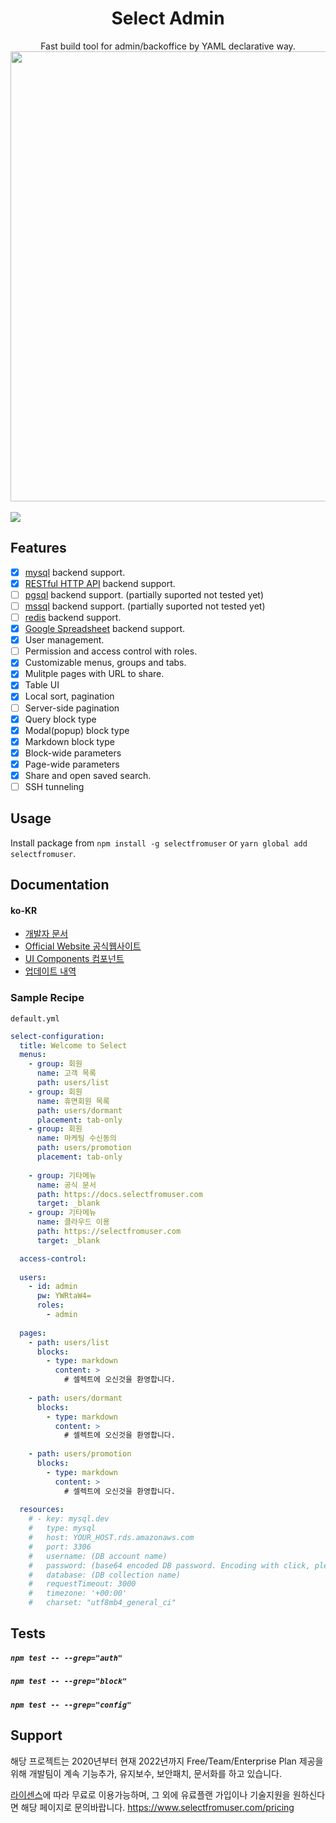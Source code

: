 <div align="center">
<h1>Select Admin</h1>
Fast build tool for admin/backoffice by YAML declarative way.
<br />
<img src="https://blog.selectfromuser.com/content/images/2022/03/Screen-Shot-2022-03-11-at-6.09.23-PM.png" alt="" loading="lazy" width="720" srcset="https://blog.selectfromuser.com/content/images/size/w600/2022/03/Screen-Shot-2022-03-11-at-6.09.23-PM.png 600w, https://blog.selectfromuser.com/content/images/size/w1000/2022/03/Screen-Shot-2022-03-11-at-6.09.23-PM.png 1000w, https://blog.selectfromuser.com/content/images/2022/03/Screen-Shot-2022-03-11-at-6.09.23-PM.png 1394w" sizes="(min-width: 720px) 720px">
</div>

<br />
<a href="https://www.npmjs.com/package/selectfromuser" target="_blank"><img src="https://img.shields.io/github/package-json/v/eces/select"></img></a>

## Features

- [x] [mysql](#) backend support.
- [x] [RESTful HTTP API](#) backend support.
- [ ] [pgsql](#) backend support. (partially suported not tested yet)
- [ ] [mssql](#) backend support. (partially suported not tested yet)
- [ ] [redis](#) backend support.
- [x] [Google Spreadsheet](#) backend support.
- [x] User management.
- [ ] Permission and access control with roles.
- [x] Customizable menus, groups and tabs.
- [x] Mulitple pages with URL to share.
- [x] Table UI
- [x] Local sort, pagination
- [ ] Server-side pagination
- [x] Query block type
- [x] Modal(popup) block type
- [x] Markdown block type
- [x] Block-wide parameters
- [x] Page-wide parameters
- [x] Share and open saved search.
- [ ] SSH tunneling

## Usage

Install package from `npm install -g selectfromuser` or `yarn global add selectfromuser`.



## Documentation

#### ko-KR

- [개발자 문서](https://docs.selectfromuser.com/guide/)
- [Official Website 공식웹사이트](https://www.selectfromuser.com/)
- [UI Components 컴포넌트](https://app.selectfromuser.com/components)
- [업데이트 내역](https://www.selectfromuser.com/changelog)

### Sample Recipe

`default.yml`

```yml
select-configuration:
  title: Welcome to Select
  menus:
    - group: 회원
      name: 고객 목록
      path: users/list
    - group: 회원
      name: 휴면회원 목록
      path: users/dormant
      placement: tab-only
    - group: 회원
      name: 마케팅 수신동의
      path: users/promotion
      placement: tab-only
    
    - group: 기타메뉴
      name: 공식 문서 
      path: https://docs.selectfromuser.com
      target: _blank
    - group: 기타메뉴
      name: 클라우드 이용
      path: https://selectfromuser.com
      target: _blank

  access-control:
    
  users:
    - id: admin
      pw: YWRtaW4=
      roles:
        - admin
  
  pages:
    - path: users/list
      blocks:
        - type: markdown
          content: >
            # 셀렉트에 오신것을 환영합니다.
        
    - path: users/dormant
      blocks:
        - type: markdown
          content: >
            # 셀렉트에 오신것을 환영합니다.
        
    - path: users/promotion
      blocks:
        - type: markdown
          content: >
            # 셀렉트에 오신것을 환영합니다.
        
  resources:
    # - key: mysql.dev
    #   type: mysql
    #   host: YOUR_HOST.rds.amazonaws.com
    #   port: 3306
    #   username: (DB account name)
    #   password: (base64 encoded DB password. Encoding with click, please see this: https://docs.selectfromuser.com/guide/connection.html)
    #   database: (DB collection name)
    #   requestTimeout: 3000
    #   timezone: '+00:00'
    #   charset: "utf8mb4_general_ci"
```


## Tests

##### `npm test -- --grep="auth"`

##### `npm test -- --grep="block"`

##### `npm test -- --grep="config"`

## Support

해당 프로젝트는 2020년부터 현재 2022년까지 Free/Team/Enterprise Plan 제공을 위해 개발팀이 계속 기능추가, 유지보수, 보안패치, 문서화를 하고 있습니다.

[라이센스](https://github.com/eces/select/blob/main/LICENSE.md)에 따라 무료로 이용가능하며, 그 외에 유료플랜 가입이나 기술지원을 원하신다면 해당 페이지로 문의바랍니다. https://www.selectfromuser.com/pricing 